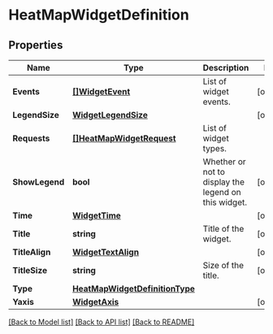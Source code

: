 # HeatMapWidgetDefinition

## Properties

Name | Type | Description | Notes
------------ | ------------- | ------------- | -------------
**Events** | [**[]WidgetEvent**](WidgetEvent.md) | List of widget events. | [optional] 
**LegendSize** | [**WidgetLegendSize**](WidgetLegendSize.md) |  | [optional] 
**Requests** | [**[]HeatMapWidgetRequest**](HeatMapWidgetRequest.md) | List of widget types. | 
**ShowLegend** | **bool** | Whether or not to display the legend on this widget. | [optional] 
**Time** | [**WidgetTime**](WidgetTime.md) |  | [optional] 
**Title** | **string** | Title of the widget. | [optional] 
**TitleAlign** | [**WidgetTextAlign**](WidgetTextAlign.md) |  | [optional] 
**TitleSize** | **string** | Size of the title. | [optional] 
**Type** | [**HeatMapWidgetDefinitionType**](HeatMapWidgetDefinitionType.md) |  | 
**Yaxis** | [**WidgetAxis**](WidgetAxis.md) |  | [optional] 

[[Back to Model list]](../README.md#documentation-for-models) [[Back to API list]](../README.md#documentation-for-api-endpoints) [[Back to README]](../README.md)



